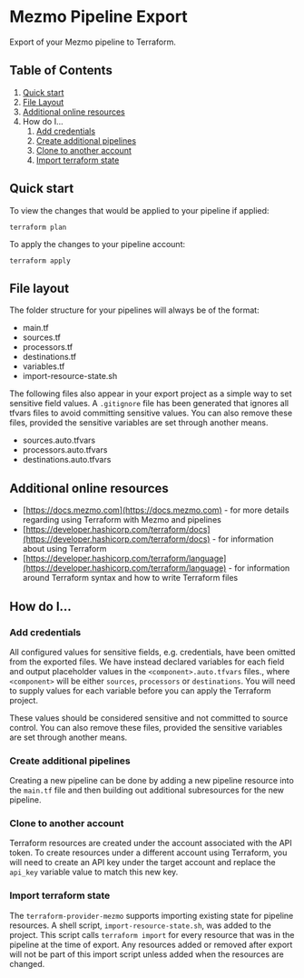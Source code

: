 # Mezmo Pipeline Export

Export of your Mezmo pipeline to Terraform.

## Table of Contents
1. [Quick start](#quick-start)
2. [File Layout](#file-layout)
3. [Additional online resources](#additional-online-resources)
4. How do I...
   1. [Add credentials](#add-credentials)
   2. [Create additional pipelines](#create-additional-pipelines)
   3. [Clone to another account](#clone-to-another-account)
   4. [Import terraform state]()

## Quick start

To view the changes that would be applied to your pipeline if applied:
```shell
terraform plan
```

To apply the changes to your pipeline account:
```shell
terraform apply
```

## File layout

The folder structure for your pipelines will always be of the format:

* main.tf
* sources.tf
* processors.tf
* destinations.tf
* variables.tf
* import-resource-state.sh

The following files also appear in your export project as a simple way to set sensitive field values. A `.gitignore` file has been generated that ignores all tfvars files to avoid committing sensitive values. You can also remove these files, provided the sensitive variables are set through another means. 

* sources.auto.tfvars
* processors.auto.tfvars
* destinations.auto.tfvars

## Additional online resources

* [https://docs.mezmo.com](https://docs.mezmo.com) - for more details regarding using Terraform with Mezmo and pipelines
* [https://developer.hashicorp.com/terraform/docs](https://developer.hashicorp.com/terraform/docs) - for information about using Terraform
* [https://developer.hashicorp.com/terraform/language](https://developer.hashicorp.com/terraform/language) - for information around Terraform syntax and how to write Terraform files

## How do I...

### Add credentials

All configured values for sensitive fields, e.g. credentials, have been omitted from the exported files. We have instead declared variables for each field and output placeholder values in the `<component>.auto.tfvars` files., where `<component>` will be either `sources`, `processors` or `destinations`. You will need to supply values for each variable before you can apply the Terraform project.

These values should be considered sensitive and not committed to source control. You can also remove these files, provided the sensitive variables are set through another means.

### Create additional pipelines

Creating a new pipeline can be done by adding a new pipeline resource into the `main.tf` file and then building out additional subresources for the new pipeline.

### Clone to another account

Terraform resources are created under the account associated with the API token. To create resources under a different account using Terraform, you will need to create an API key under the target account and replace the `api_key` variable value to match this new key.

### Import terraform state

The `terraform-provider-mezmo` supports importing existing state for pipeline resources. A shell script, `import-resource-state.sh`, was added to the project. This script calls `terraform import` for every resource that was in the pipeline at the time of export. Any resources added or removed after export will not be part of this import script unless added when the resources are changed.